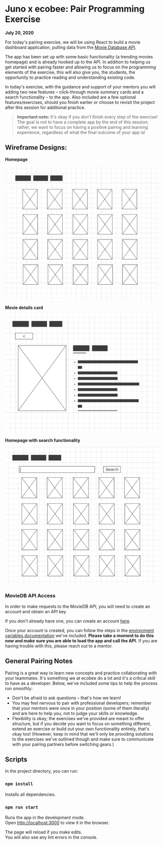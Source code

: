 
# Juno x ecobee: Pair Programming Exercise
**July 20, 2020**

For today's pairing exercise, we will be using React to build a movie dashboard application, pulling data from the [Movie Database API](https://developers.themoviedb.org/3/getting-started/introduction/). 

The app has been set up with some basic functionality (a trending movies homepage) and is already hooked up to the API. In addition to helping us get started with pairing faster and allowing us to focus on the programming elements of the exercise, this will also give you, the students, the opportunity to practice reading and understanding existing code.

In today's exercise, with the guidance and support of your mentors you will adding two new features – click-through movie summary cards and a search functionality – to the app. Also included are a few optional features/exercises, should you finish earlier or choose to revisit the project after this session for additional practice.

> **Important note:** It's okay if you don't finish every step of the exercise! The goal is not to have a complete app by the end of this session; rather, we want to focus on having a positive pairing and learning experience, regardless of what the final outcome of your app is!

## Wireframe Designs:

**Homepage**

![homepage](docs/assets/homepage.png)

**Movie details card**

![movie details page](docs/assets/movie_detail.png)

**Homepage with search functionality**

![homepage with search](docs/assets/homepage_search.png)

### MovieDB API Access

In order to make requests to the MovieDB API, you will need to create an account and obtain an API key. 

If you don't already have one, you can create an account [here](https://www.themoviedb.org/account/signup). 

Once your account is created, you can follow the steps in the [environment variables documentation](docs/environment_variables.md) we've included. **Please take a moment to do this now and make sure you are able to load the app and call the API.** If you are having trouble with this, please reach out to a mentor.

## General Pairing Notes 

Pairing is a great way to learn new concepts and practice collaborating with your teammates. It's something we at ecobee do a lot and it's a critical skill to have as a developer. Below, we've included some tips to help the process run smoothly:
- Don't be afraid to ask questions – that's how we learn! 
- You may feel nervous to pair with professional developers; remember that your mentors were once in your position (some of them literally) and are here to help you, not to judge your skills or knowledge.
- Flexibility is okay; the exercises we've provided are meant to offer structure, but if you decide you want to focus on something different, extend an exercise or build out your own functionality entirely, that's okay too! (However, keep in mind that we'll only be providing solutions to the exercises we've outlined though and make sure to communicate with your pairing partners before switching gears.)

## Scripts

In the project directory, you can run:

### `npm install`

Installs all dependencies.

### `npm run start`

Runs the app in the development mode.<br />
Open [http://localhost:3000](http://localhost:3000) to view it in the browser.

The page will reload if you make edits.<br />
You will also see any lint errors in the console.
